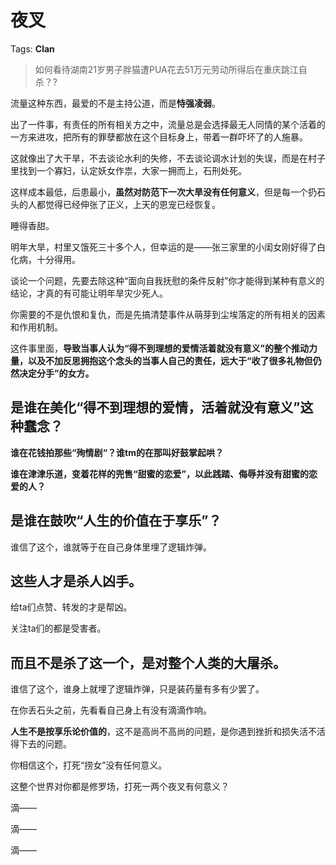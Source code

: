 # 夜叉

Tags: **Clan**

> 如何看待湖南21岁男子胖猫遭PUA花去51万元劳动所得后在重庆跳江自杀？?



流量这种东西，最爱的不是主持公道，而是**恃强凌弱**。

出了一件事，有责任的所有相关方之中，流量总是会选择最无人同情的某个活着的一方来进攻，把所有的罪孽都放在这个目标身上，带着一群吓坏了的人施暴。

这就像出了大干旱，不去谈论水利的失修，不去谈论调水计划的失误，而是在村子里找到一个寡妇，认定妖女作祟，大家一拥而上，石刑处死。

这样成本最低，后患最小，**虽然对防范下一次大旱没有任何意义**，但是每一个扔石头的人都觉得已经伸张了正义，上天的恩宠已经恢复。

睡得香甜。

明年大旱，村里又饿死三十多个人，但幸运的是——张三家里的小闺女刚好得了白化病，十分得用。

  


谈论一个问题，先要去除这种“面向自我抚慰的条件反射”你才能得到某种有意义的结论，才真的有可能让明年旱灾少死人。

你需要的不是仇恨和复仇，而是先搞清楚事件从萌芽到尘埃落定的所有相关的因素和作用机制。

这件事里面，**导致当事人认为“得不到理想的爱情活着就没有意义”的整个推动力量，以及不加反思拥抱这个念头的当事人自己的责任，远大于“收了很多礼物但仍然决定分手”的女方。**

是谁在美化“得不到理想的爱情，活着就没有意义”这种蠢念？
----------------------------

**谁在花钱拍那些“殉情剧“？谁tm的在那叫好鼓掌起哄？**

**谁在津津乐道，变着花样的兜售“甜蜜的恋爱”，以此践踏、侮辱并没有甜蜜的恋爱的人？**

**是谁在鼓吹“人生的价值在于享乐”？**
---------------------

  


谁信了这个，谁就等于在自己身体里埋了逻辑炸弹。

**这些人才是杀人凶手。**
--------------

给ta们点赞、转发的才是帮凶。

关注ta们的都是受害者。

**而且不是杀了这一个，是对整个人类的大屠杀。**
-------------------------

谁信了这个，谁身上就埋了逻辑炸弹，只是装药量有多有少罢了。

在你丢石头之前，先看看自己身上有没有滴滴作响。

**人生不是按享乐论价值的**，这不是高尚不高尚的问题，是你遇到挫折和损失活不活得下去的问题。

你相信这个，打死“捞女”没有任何意义。

这整个世界对你都是修罗场，打死一两个夜叉有何意义？

滴——  


滴——  


滴——



